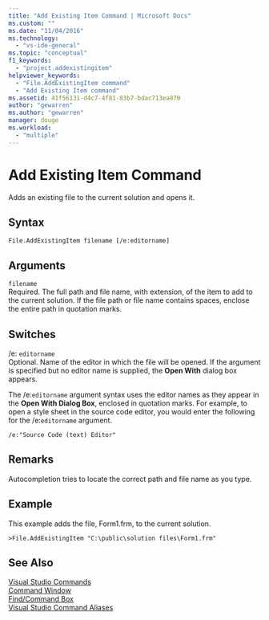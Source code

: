 ```yaml
---
title: "Add Existing Item Command | Microsoft Docs"
ms.custom: ""
ms.date: "11/04/2016"
ms.technology: 
  - "vs-ide-general"
ms.topic: "conceptual"
f1_keywords: 
  - "project.addexistingitem"
helpviewer_keywords: 
  - "File.AddExistingItem command"
  - "Add Existing Item command"
ms.assetid: 41f56131-d4c7-4f81-83b7-bdac713ea870
author: "gewarren"
ms.author: "gewarren"
manager: douge
ms.workload: 
  - "multiple"
---
```

# Add Existing Item Command
Adds an existing file to the current solution and opens it.  
  
## Syntax  
  
```  
File.AddExistingItem filename [/e:editorname]  
```  
  
## Arguments  
 `filename`  
 Required. The full path and file name, with extension, of the item to add to the current solution. If the file path or file name contains spaces, enclose the entire path in quotation marks.  
  
## Switches  
 /e: `editorname`  
 Optional. Name of the editor in which the file will be opened. If the argument is specified but no editor name is supplied, the **Open With** dialog box appears.  
  
 The /e:`editorname` argument syntax uses the editor names as they appear in the **Open With Dialog Box**, enclosed in quotation marks. For example, to open a style sheet in the source code editor, you would enter the following for the /e:`editorname` argument.  
  
```  
/e:"Source Code (text) Editor"  
```  
  
## Remarks  
 Autocompletion tries to locate the correct path and file name as you type.  
  
## Example  
 This example adds the file, Form1.frm, to the current solution.  
  
```  
>File.AddExistingItem "C:\public\solution files\Form1.frm"  
```  
  
## See Also  
 [Visual Studio Commands](../../ide/reference/visual-studio-commands.md)   
 [Command Window](../../ide/reference/command-window.md)   
 [Find/Command Box](../../ide/find-command-box.md)   
 [Visual Studio Command Aliases](../../ide/reference/visual-studio-command-aliases.md)